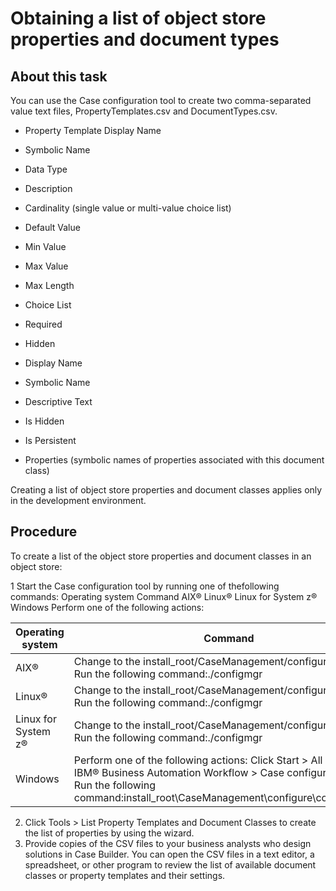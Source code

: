 # Obtaining a list of object store properties and document types

## About this task

You can use the Case configuration tool to create two
comma-separated value text files, PropertyTemplates.csv and
DocumentTypes.csv.

- Property Template Display Name
- Symbolic Name
- Data Type
- Description
- Cardinality (single value or multi-value choice list)
- Default Value
- Min Value
- Max Value
- Max Length
- Choice List
- Required
- Hidden

- Display Name
- Symbolic Name
- Descriptive Text
- Is Hidden
- Is Persistent
- Properties (symbolic names of properties associated with this document class)

Creating a list of object store properties and document classes applies only in the development
environment.

## Procedure

To create a list of the object store properties and document classes in an object
store:

1 Start the Case configuration tool by running one of thefollowing commands: Operating system Command AIX® Linux® Linux for System z® Windows Perform one of the following actions:

| Operating system    | Command                                                                                                                                                                                                        |
|---------------------|----------------------------------------------------------------------------------------------------------------------------------------------------------------------------------------------------------------|
| AIX®                | Change to the install\_root/CaseManagement/configure directory.  Run the following command:./configmgr                                                                                                          |
| Linux®              | Change to the install\_root/CaseManagement/configure directory. Run the following command:./configmgr                                                                                                           |
| Linux for System z® | Change to the install\_root/CaseManagement/configure directory. Run the following command:./configmgr                                                                                                           |
| Windows             | Perform one of the following actions: Click Start  > All Programs > IBM® Business Automation Workflow > Case configuration tool. Run the following command:install\_root\CaseManagement\configure\configmgr.exe |

2. Click Tools > List Property Templates and Document Classes to create the list of properties by using the wizard.
3. Provide copies of the CSV files to your business analysts who design solutions in Case Builder.
You can open the CSV files in a text editor, a spreadsheet, or other program to review the
list of available document classes or property templates and their settings.